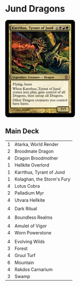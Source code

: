 # Jund Dragons #

![Karrthus, Tyrant of Jund](../../images/Karrthus%2C%20Tyrant%20of%20Jund.jpg)

## Main Deck ##
|    |    |
|----|----|
|  1 | Atarka, World Render
|  2 | Broodmate Dragon
|  4 | Dragon Broodmother
|  1 | Hellkite Overlord
|  1 | Karrthus, Tyrant of Jund
|  1 | Kolaghan, the Storm's Fury
|  4 | Lotus Cobra
|  2 | Palladium Myr
|  4 | Utvara Hellkite
|    |    |
|  4 | Dark Ritual
|    |    |
|  4 | Boundless Realms
|    |    |
|  4 | Amulet of Vigor
|  4 | Worn Powerstone
|    |    |
|  4 | Evolving Wilds
|  3 | Forest
|  4 | Gruul Turf
|  6 | Mountain
|  4 | Rakdos Carnarium
|  3 | Swamp
